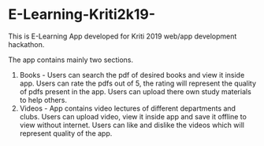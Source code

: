 # E-Learning-Kriti2k19-

This is E-Learning App developed for Kriti 2019 web/app development hackathon.

The app contains mainly two sections.
1. Books - Users can search the pdf of desired books and view it inside app. Users can rate the pdfs out of 5, the rating will represent the quality of pdfs present in the app. Users can upload there own study materials to help others.
2. Videos - App contains video lectures of different departments and clubs. Users can upload video, view it inside app and save it offline to view without internet. Users can like and dislike the videos which will represent quality of the app.
